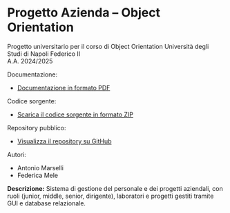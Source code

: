 # Progetto Azienda – Object Orientation

Progetto universitario per il corso di Object Orientation
Università degli Studi di Napoli Federico II  
A.A. 2024/2025  

Documentazione:
- [Documentazione in formato PDF](./DocumentazioneObjectOrientation.pdf)

Codice sorgente:
- [Scarica il codice sorgente in formato ZIP](https://github.com/AntonioMarselli/Object-Orientation-Project/archive/refs/heads/main.zip)

Repository pubblico:
- [Visualizza il repository su GitHub](https://github.com/AntonioMarselli/Object-Orientation-Project)

Autori:
- Antonio Marselli
- Federica Mele  

**Descrizione:** Sistema di gestione del personale e dei progetti aziendali, con ruoli (junior, middle, senior, dirigente), laboratori e progetti gestiti tramite GUI e database relazionale.
